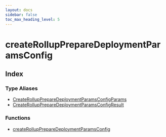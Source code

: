 ```yaml
---
layout: docs
sidebar: false
toc_max_heading_level: 5
---
```


# createRollupPrepareDeploymentParamsConfig

## Index

### Type Aliases

- [CreateRollupPrepareDeploymentParamsConfigParams](type-aliases/CreateRollupPrepareDeploymentParamsConfigParams.md)
- [CreateRollupPrepareDeploymentParamsConfigResult](type-aliases/CreateRollupPrepareDeploymentParamsConfigResult.md)

### Functions

- [createRollupPrepareDeploymentParamsConfig](functions/createRollupPrepareDeploymentParamsConfig.md)

